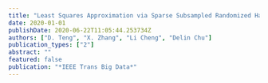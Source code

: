 ```yaml
---
title: "Least Squares Approximation via Sparse Subsampled Randomized Hadamard Transform"
date: 2020-01-01
publishDate: 2020-06-22T11:05:44.253734Z
authors: ["D. Teng", "X. Zhang", "Li Cheng", "Delin Chu"]
publication_types: ["2"]
abstract: ""
featured: false
publication: "*IEEE Trans Big Data*"
---
```


